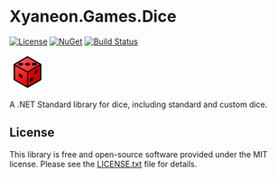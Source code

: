 # Xyaneon.Games.Dice

[![License](https://img.shields.io/github/license/Xyaneon/Xyaneon.Games.Dice)][License]
[![NuGet](https://img.shields.io/nuget/v/Xyaneon.Games.Dice.svg?style=flat)][NuGet package]
[![Build Status](https://travis-ci.com/Xyaneon/Xyaneon.Games.Dice.svg?branch=master)][Travis CI]

![Package Icon][icon]

A .NET Standard library for dice, including standard and custom dice.

## License

This library is free and open-source software provided under the MIT license.
Please see the [LICENSE.txt][License] file for details.

[icon]: https://github.com/Xyaneon/Xyaneon.Games.Dice/blob/master/Xyaneon.Games.Dice/images/icon.png
[License]: https://github.com/Xyaneon/Xyaneon.Games.Dice/blob/master/LICENSE.txt
[NuGet package]: https://www.nuget.org/packages/Xyaneon.Games.Dice/
[Travis CI]: https://travis-ci.com/Xyaneon/Xyaneon.Games.Dice
